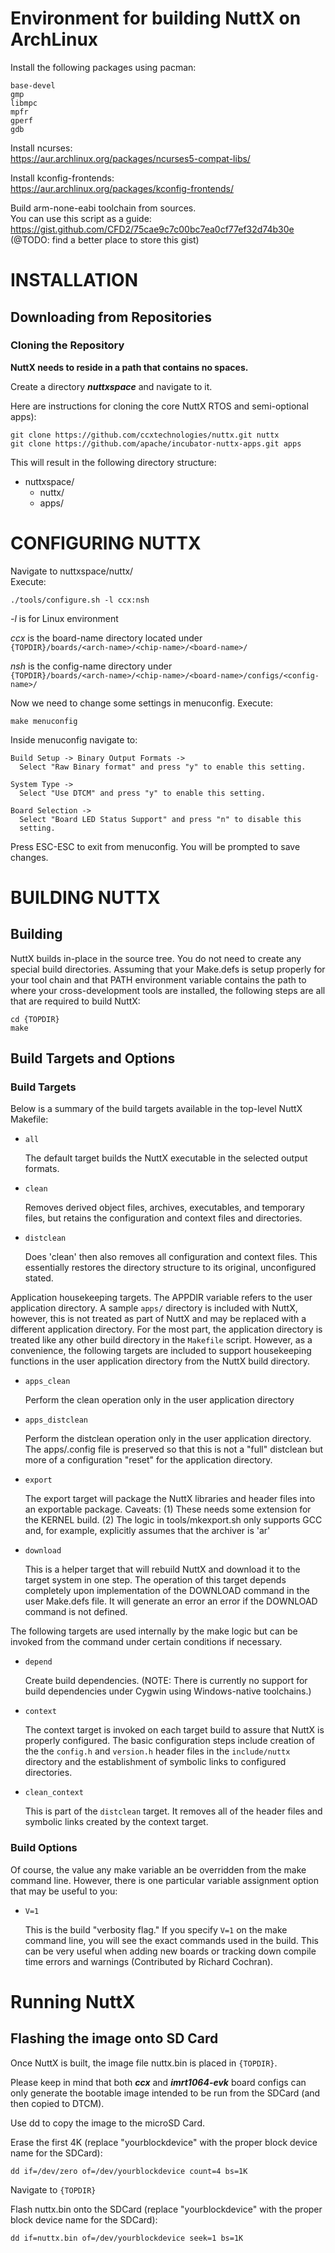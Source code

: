 # Environment for building NuttX on ArchLinux

Install the following packages using pacman:

    base-devel
    gmp
    libmpc
    mpfr
    gperf
    gdb

Install ncurses:\
https://aur.archlinux.org/packages/ncurses5-compat-libs/

Install kconfig-frontends:\
https://aur.archlinux.org/packages/kconfig-frontends/

Build arm-none-eabi toolchain from sources.\
You can use this script as a guide:\
https://gist.github.com/CFD2/75cae9c7c00bc7ea0cf77ef32d74b30e
(@TODO: find a better place to store this gist)


# INSTALLATION

## Downloading from Repositories

### Cloning the Repository

**NuttX needs to reside in a path that contains no spaces.**

Create a directory ***nuttxspace*** and navigate to it.

Here are instructions for cloning the core NuttX RTOS and semi-optional apps):

    git clone https://github.com/ccxtechnologies/nuttx.git nuttx
    git clone https://github.com/apache/incubator-nuttx-apps.git apps

This will result in the following directory structure:
+ nuttxspace/
    - nuttx/
    - apps/


# CONFIGURING NUTTX

Navigate to nuttxspace/nuttx/\
Execute:

    ./tools/configure.sh -l ccx:nsh

  *-l* is for Linux environment

  *ccx* is the board-name directory located under\
  `{TOPDIR}/boards/<arch-name>/<chip-name>/<board-name>/`

  *nsh* is the config-name directory under\
  `{TOPDIR}/boards/<arch-name>/<chip-name>/<board-name>/configs/<config-name>/`


Now we need to change some settings in menuconfig.
Execute:

    make menuconfig

Inside menuconfig navigate to:

    Build Setup -> Binary Output Formats ->
      Select "Raw Binary format" and press "y" to enable this setting.

    System Type ->
      Select "Use DTCM" and press "y" to enable this setting.

    Board Selection ->
      Select "Board LED Status Support" and press "n" to disable this
      setting.

Press ESC-ESC to exit from menuconfig. You will be prompted to save
changes.



# BUILDING NUTTX

## Building

NuttX builds in-place in the source tree.  You do not need to create
any special build directories.  Assuming that your Make.defs is setup
properly for your tool chain and that PATH environment variable contains
the path to where your cross-development tools are installed, the
following steps are all that are required to build NuttX:

    cd {TOPDIR}
    make

## Build Targets and Options

### Build Targets

Below is a summary of the build targets available in the top-level
NuttX Makefile:

  * `all`

    The default target builds the NuttX executable in the selected output
    formats.

  * `clean`

    Removes derived object files, archives, executables, and temporary
    files, but retains the configuration and context files and directories.

  * `distclean`

    Does 'clean' then also removes all configuration and context files.
    This essentially restores the directory structure to its original,
    unconfigured stated.

Application housekeeping targets.  The APPDIR variable refers to the user
application directory.  A sample `apps/` directory is included with NuttX,
however, this is not treated as part of NuttX and may be replaced with a
different application directory.  For the most part, the application
directory is treated like any other build directory in the `Makefile` script.
However, as a convenience, the following targets are included to support
housekeeping functions in the user application directory from the NuttX
build directory.

  * `apps_clean`

    Perform the clean operation only in the user application directory

  * `apps_distclean`

    Perform the distclean operation only in the user application directory.
    The apps/.config file is preserved so that this is not a "full" distclean
    but more of a configuration "reset" for the application directory.

  * `export`

    The export target will package the NuttX libraries and header files into
    an exportable package.  Caveats: (1) These needs some extension for the KERNEL
    build. (2) The logic in tools/mkexport.sh only supports GCC and, for example,
    explicitly assumes that the archiver is 'ar'

  * `download`

    This is a helper target that will rebuild NuttX and download it to the target
    system in one step.  The operation of this target depends completely upon
    implementation of the DOWNLOAD command in the user Make.defs file.  It will
    generate an error an error if the DOWNLOAD command is not defined.

The following targets are used internally by the make logic but can be invoked
from the command under certain conditions if necessary.

  * `depend`

    Create build dependencies. (NOTE:  There is currently no support for build
    dependencies under Cygwin using Windows-native toolchains.)

  * `context`

    The context target is invoked on each target build to assure that NuttX is
    properly configured.  The basic configuration steps include creation of the
    the `config.h` and `version.h` header files in the `include/nuttx` directory and
    the establishment of symbolic links to configured directories.

  * `clean_context`

    This is part of the `distclean` target.  It removes all of the header files
    and symbolic links created by the context target.

### Build Options

Of course, the value any make variable an be overridden from the make command
line.  However, there is one particular variable assignment option that may
be useful to you:

  * `V=1`

    This is the build "verbosity flag."  If you specify `V=1` on the make command
    line, you will see the exact commands used in the build. This can be very
    useful when adding new boards or tracking down compile time errors and
    warnings (Contributed by Richard Cochran).

# Running NuttX

## Flashing the image onto SD Card

Once NuttX is built, the image file nuttx.bin is placed in `{TOPDIR}`.

Please keep in mind that both ***ccx*** and ***imrt1064-evk*** board configs can only generate
the bootable image intended to be run from the SDCard (and then copied to DTCM).

Use dd to copy the image to the microSD Card.

Erase the first 4K (replace "yourblockdevice" with the proper block device name
for the SDCard):

    dd if=/dev/zero of=/dev/yourblockdevice count=4 bs=1K

Navigate to `{TOPDIR}`

Flash nuttx.bin onto the SDCard (replace "yourblockdevice" with the proper block
device name for the SDCard):

    dd if=nuttx.bin of=/dev/yourblockdevice seek=1 bs=1K
